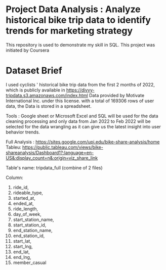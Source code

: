 # Project Data Analysis : Analyze historical bike trip data to identify trends for marketing strategy

This repository is used to demonstrate my skill in SQL. This project was initiated by Coursera

# Dataset Brief
I used cyclists ' historical bike trip data from the first 2 months of 2022, which is publicly available in https://divvy-tripdata.s3.amazonaws.com/index.html 
Data provided by Motivate International Inc. under this license. with a total of 169306 rows of user data, the Data is stored in a spreadsheet.

Tools : Google sheet or Microsoft Excel and SQL will be used for the data cleaning processing and only data from Jan 2022 to Feb 2022 will be selected for the data wrangling as it can give us the latest insight into user behavior trends.

Full Analysis : https://sites.google.com/upi.edu/bike-share-analysis/home
Tableu: https://public.tableau.com/views/bike-shareanalysis/Dashboard1?:language=en-US&:display_count=n&:origin=viz_share_link

Table's name: tripdata_full (combine of 2 files)

Column:
1. ride_id, 
2. rideable_type, 
3. started_at, 
4. ended_at, 
5. ride_length,
6. day_of_week,
7. start_station_name, 
8. start_station_id, 
9. end_station_name, 
10. end_station_id, 
11. start_lat, 
12. start_lng, 
13. end_lat, 
14. end_lng, 
15. member_casual
